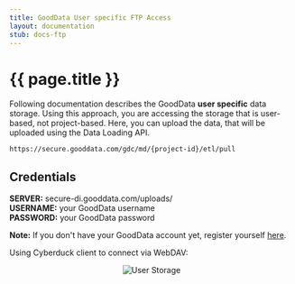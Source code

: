 ```yaml
---
title: GoodData User specific FTP Access
layout: documentation
stub: docs-ftp
---
```


# {{ page.title }}

Following documentation describes the GoodData **user specific** data storage. Using this approach, you are accessing the storage that is user-based, not project-based. Here, you can upload the data, that will be uploaded using the Data Loading API.

`https://secure.gooddata.com/gdc/md/{project-id}/etl/pull`

## Credentials

**SERVER:** secure-di.gooddata.com/uploads/  
**USERNAME:** your GoodData username  
**PASSWORD:** your GoodData password  

**Note:** If you don't have your GoodData account yet, register yourself [here](https://secure.gooddata.com/registration.html).

Using Cyberduck client to connect via WebDAV:

<p>
<center><img src="{{ site.root }}/images/docs/user-specific-storage.png" alt="User Storage" class="no-border"></center>
</p>

